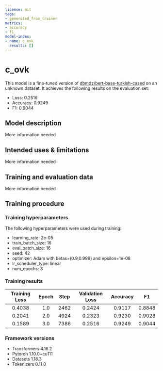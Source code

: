 ```yaml
---
license: mit
tags:
- generated_from_trainer
metrics:
- accuracy
- f1
model-index:
- name: c_ovk
  results: []
---
```


<!-- This model card has been generated automatically according to the information the Trainer had access to. You
should probably proofread and complete it, then remove this comment. -->

# c_ovk

This model is a fine-tuned version of [dbmdz/bert-base-turkish-cased](https://huggingface.co/dbmdz/bert-base-turkish-cased) on an unknown dataset.
It achieves the following results on the evaluation set:
- Loss: 0.2516
- Accuracy: 0.9249
- F1: 0.9044

## Model description

More information needed

## Intended uses & limitations

More information needed

## Training and evaluation data

More information needed

## Training procedure

### Training hyperparameters

The following hyperparameters were used during training:
- learning_rate: 2e-05
- train_batch_size: 16
- eval_batch_size: 16
- seed: 42
- optimizer: Adam with betas=(0.9,0.999) and epsilon=1e-08
- lr_scheduler_type: linear
- num_epochs: 3

### Training results

| Training Loss | Epoch | Step | Validation Loss | Accuracy | F1     |
|:-------------:|:-----:|:----:|:---------------:|:--------:|:------:|
| 0.4038        | 1.0   | 2462 | 0.2424          | 0.9117   | 0.8848 |
| 0.2041        | 2.0   | 4924 | 0.2323          | 0.9230   | 0.9028 |
| 0.1589        | 3.0   | 7386 | 0.2516          | 0.9249   | 0.9044 |


### Framework versions

- Transformers 4.16.2
- Pytorch 1.10.0+cu111
- Datasets 1.18.3
- Tokenizers 0.11.0
